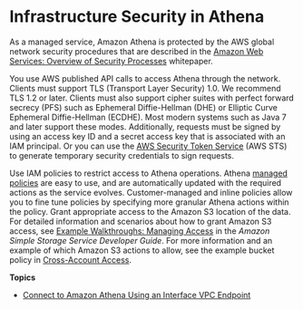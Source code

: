 # Infrastructure Security in Athena<a name="infrastructure-security"></a>

As a managed service, Amazon Athena is protected by the AWS global network security procedures that are described in the [Amazon Web Services: Overview of Security Processes](https://d0.awsstatic.com/whitepapers/Security/AWS_Security_Whitepaper.pdf) whitepaper\.

You use AWS published API calls to access Athena through the network\. Clients must support TLS \(Transport Layer Security\) 1\.0\. We recommend TLS 1\.2 or later\. Clients must also support cipher suites with perfect forward secrecy \(PFS\) such as Ephemeral Diffie\-Hellman \(DHE\) or Elliptic Curve Ephemeral Diffie\-Hellman \(ECDHE\)\. Most modern systems such as Java 7 and later support these modes\. Additionally, requests must be signed by using an access key ID and a secret access key that is associated with an IAM principal\. Or you can use the [AWS Security Token Service](https://docs.aws.amazon.com/STS/latest/APIReference/Welcome.html) \(AWS STS\) to generate temporary security credentials to sign requests\.

Use IAM policies to restrict access to Athena operations\. Athena [managed policies](managed-policies.md) are easy to use, and are automatically updated with the required actions as the service evolves\. Customer\-managed and inline policies allow you to fine tune policies by specifying more granular Athena actions within the policy\. Grant appropriate access to the Amazon S3 location of the data\. For detailed information and scenarios about how to grant Amazon S3 access, see [Example Walkthroughs: Managing Access](https://docs.aws.amazon.com/AmazonS3/latest/dev/example-walkthroughs-managing-access.html) in the *Amazon Simple Storage Service Developer Guide*\. For more information and an example of which Amazon S3 actions to allow, see the example bucket policy in [Cross\-Account Access](cross-account-permissions.md)\. 

**Topics**
+ [Connect to Amazon Athena Using an Interface VPC Endpoint](interface-vpc-endpoint.md)
